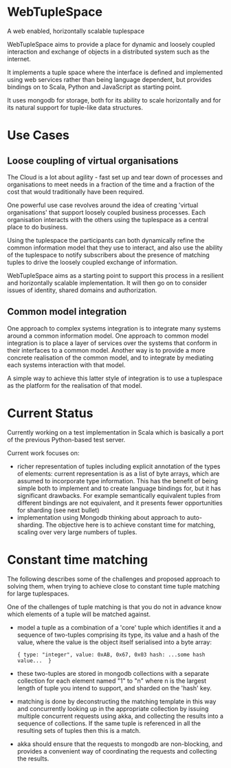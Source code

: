 WebTupleSpace
=============

A web enabled, horizontally scalable tuplespace

WebTupleSpace aims to provide a place for dynamic and loosely coupled interaction and exchange of objects in a distributed system such as the internet.

It implements a tuple space where the interface is defined and implemented using web services rather than being
language dependent, but provides bindings on to Scala, Python and JavaScript as starting point. 

It uses mongodb for storage, both for its ability to scale horizontally and for its natural support for tuple-like data structures.

# Use Cases

## Loose coupling of virtual organisations

The Cloud is a lot about agility - fast set up and tear down of processes and organisations to meet needs in a fraction of the time and a fraction of the cost that would traditionally have been required.

One powerful use case revolves around the idea of creating 'virtual organisations' that support loosely coupled business processes. Each organisation interacts with the others using the tuplespace as a central place to do business.

Using the tuplespace the participants can both dynamically refine the common information model that they use to interact, and also use the ability of the tuplespace to notify subscribers about the presence of matching tuples to drive the loosely coupled exchange of information.

WebTupleSpace aims as a starting point to support this process in a resilient and horizontally scalable implementation. It will then go on to consider issues of identity, shared domains and authorization.

## Common model integration

One approach to complex systems integration is to integrate many systems around a common information model. One approach to common model integration is to place a layer of services over the systems that conform in their interfaces to a common model. Another way is to provide a more concrete realisation of the common model, and to integrate by mediating each systems interaction with that model.

A simple way to achieve this latter style of integration is to use a tuplespace as the platform for the realisation of that model.

# Current Status

Currently working on a test implementation in Scala which is basically a port of the previous Python-based test server.

Current work focuses on:

* richer representation of tuples including explicit annotation of the types of elements: current representation is as a list of byte arrays, which are assumed to incorporate type information. This has the benefit of being simple both to implement and to create language bindings for, but it has significant drawbacks. For example semantically equivalent tuples from different bindings are not equivalent, and it presents fewer opportunities for sharding (see next bullet)
* implementation using Mongodb thinking about approach to auto-sharding. The objective here is to achieve constant time for matching, scaling over very large numbers of tuples.

# Constant time matching

The following describes some of the challenges and proposed approach to solving them, when trying to achieve close to constant time tuple matching for large tuplespaces.

One of the challenges of tuple matching is that you do not in advance know which elements of a tuple will be matched against.

- model a tuple as a combination of a 'core' tuple which identifies it and a sequence of two-tuples comprising its type, its value and a hash of the value, where the value is the object itself serialised into a byte array:

    `{
	    type: "integer",
	    value: 0xAB, 0x67, 0x03
	    hash: ...some hash value...	
    }`

- these two-tuples are stored in mongodb collections with a separate collection for each element named "1" to "n" where n is the largest length of tuple you intend to support, and sharded on the 'hash' key.

- matching is done by deconstructing the matching template in this way and concurrently looking up in the appropriate collection by issuing multiple concurrent requests using akka, and collecting the results into a sequence of collections. If the same tuple is referenced in all the resulting sets of tuples then this is a match.

- akka should ensure that the requests to mongodb are non-blocking, and provides a convenient way of coordinating the requests and collecting the results.  
	

